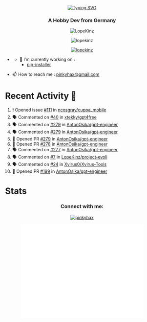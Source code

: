 <div align=center>
<a href="https://git.io/typing-svg"><img src="https://readme-typing-svg.herokuapp.com?font=Fira+Code&pause=1000&center=true&multiline=true&width=435&height=55&lines=Lopekinz;Advanced+Python+Developer" alt="Typing SVG" /></a>
</div>
<h3 align="center">A Hobby Dev from Germany</h3>

<p align="center"> <img src="https://img.shields.io/github/followers/LopeKinz?label=Follow&style=social)](https://github.com/LopeKinz" alt="LopeKinz" /> </p>
<p align="center"> <img src="https://komarev.com/ghpvc/?username=lopekinz&label=Profile%20views&color=0e75b6&style=flat" alt="lopekinz" /> </p>

<p align="center"> <a href="https://github.com/ryo-ma/github-profile-trophy"><img src="https://github-profile-trophy.vercel.app/?username=lopekinz&theme=onedark" alt="lopekinz" /></a> </p>

* - 🔭 I’m currently working on :
     * [pip-installer](https://www.github.com/LopeKinz/pip-installer)

- 📫 How to reach me : [pinkyhax@gmail.com](mailto:pinkyhax@gmail.com)

# Recent Activity 🎉
<!--START_SECTION:activity-->
1. ❗ Opened issue [#111](https://github.com/ncosgray/cuppa_mobile/issues/111) in [ncosgray/cuppa_mobile](https://github.com/ncosgray/cuppa_mobile)
2. 🗣 Commented on [#40](https://github.com/xtekky/gpt4free/issues/40) in [xtekky/gpt4free](https://github.com/xtekky/gpt4free)
3. 🗣 Commented on [#279](https://github.com/AntonOsika/gpt-engineer/issues/279) in [AntonOsika/gpt-engineer](https://github.com/AntonOsika/gpt-engineer)
4. 🗣 Commented on [#279](https://github.com/AntonOsika/gpt-engineer/issues/279) in [AntonOsika/gpt-engineer](https://github.com/AntonOsika/gpt-engineer)
5. 💪 Opened PR [#279](https://github.com/AntonOsika/gpt-engineer/pull/279) in [AntonOsika/gpt-engineer](https://github.com/AntonOsika/gpt-engineer)
6. 💪 Opened PR [#278](https://github.com/AntonOsika/gpt-engineer/pull/278) in [AntonOsika/gpt-engineer](https://github.com/AntonOsika/gpt-engineer)
7. 🗣 Commented on [#277](https://github.com/AntonOsika/gpt-engineer/issues/277) in [AntonOsika/gpt-engineer](https://github.com/AntonOsika/gpt-engineer)
8. 🗣 Commented on [#7](https://github.com/LopeKinz/project-evoli/issues/7) in [LopeKinz/project-evoli](https://github.com/LopeKinz/project-evoli)
9. 🗣 Commented on [#24](https://github.com/Xvirus0/Xvirus-Tools/issues/24) in [Xvirus0/Xvirus-Tools](https://github.com/Xvirus0/Xvirus-Tools)
10. 💪 Opened PR [#199](https://github.com/AntonOsika/gpt-engineer/pull/199) in [AntonOsika/gpt-engineer](https://github.com/AntonOsika/gpt-engineer)
<!--END_SECTION:activity-->


# Stats
<h3 align="center">Connect with me:</h3>
<p align="center">
<a href="https://instagram.com/pinkyhax" target="blank"><img align="center" src="https://raw.githubusercontent.com/rahuldkjain/github-profile-readme-generator/master/src/images/icons/Social/instagram.svg" alt="pinkyhax" height="30" width="40" /></a>
</p>

<p align=center>
  <img align="center" src="/github-metrics.svg" alt="Metrics" width="400">
</p>


